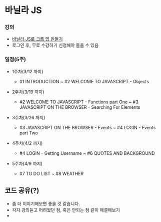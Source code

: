 # 바닐라 JS

### 강의

- [바닐라 JS로 크롬 앱 만들기](https://nomadcoders.co/javascript-for-beginners)
- 로그인 후, 무료 수강하기 신청해야 들을 수 있음

### 일정(5주)

- 1주차(3/12 까지)
  -  #1 INTRODUCTION  ~ #2 WELCOME TO JAVASCRIPT -  Objects

- 2주차(3/19 까지)
  - #2 WELCOME TO JAVASCRIPT - Functions part One ~ \#3 JAVASCRIPT ON THE BROWSER - Searching For Elements

- 3주차(3/26 까지)
  - \#3 JAVASCRIPT ON THE BROWSER - Events ~ #4 LOGIN - Events part Two

- 4주차(4/2 까지)
  - #4 LOGIN - Getting Username ~ #6  QUOTES AND BACKGROUND

- 5주차(4/9 까지)
  - #7 TO DO LIST ~ #8 WEATHER



## 코드 공유(?)

- 좀 더 이야기해보면 좋을 것 같습니다.
- 각자 강의듣고 어려웠던 점, 혹은 안되는 점 같이 해결해보기
- 